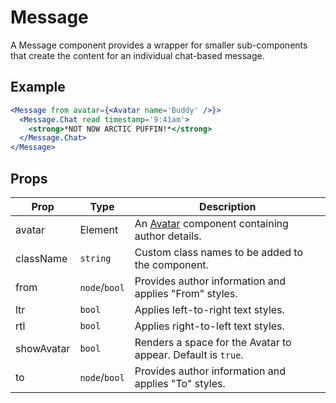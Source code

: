 # Message

A Message component provides a wrapper for smaller sub-components that create the content for an individual chat-based message.


## Example

```jsx
<Message from avatar={<Avatar name='Buddy' />}>
  <Message.Chat read timestamp='9:41am'>
    <strong>*NOT NOW ARCTIC PUFFIN!*</strong>
  </Message.Chat>
</Message>
```


## Props

| Prop | Type | Description |
| --- | --- | --- |
| avatar | Element | An [Avatar](../../Avatar) component containing author details. |
| className | `string` | Custom class names to be added to the component. |
| from | `node`/`bool` | Provides author information and applies "From" styles. |
| ltr | `bool` | Applies left-to-right text styles. |
| rtl | `bool` | Applies right-to-left text styles. |
| showAvatar | `bool` | Renders a space for the Avatar to appear. Default is `true`. |
| to | `node`/`bool` | Provides author information and applies "To" styles. |
